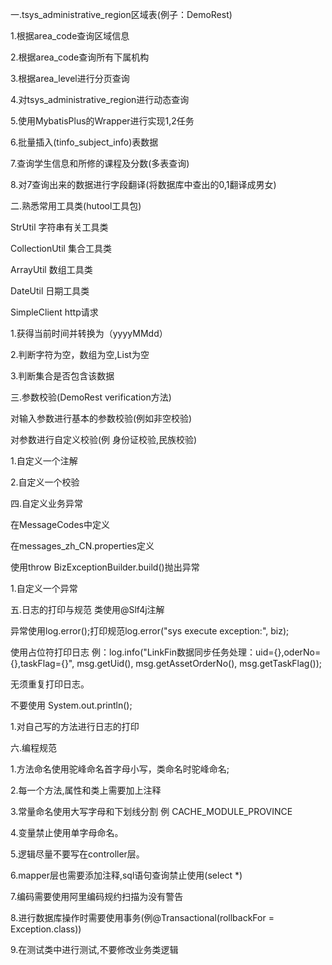 一.tsys_administrative_region区域表(例子：DemoRest)

1.根据area_code查询区域信息

2.根据area_code查询所有下属机构

3.根据area_level进行分页查询

4.对tsys_administrative_region进行动态查询

5.使用MybatisPlus的Wrapper进行实现1,2任务

6.批量插入(tinfo_subject_info)表数据

7.查询学生信息和所修的课程及分数(多表查询)

8.对7查询出来的数据进行字段翻译(将数据库中查出的0,1翻译成男女)


二.熟悉常用工具类(hutool工具包)

StrUtil 字符串有关工具类

CollectionUtil 集合工具类

ArrayUtil 数组工具类

DateUtil 日期工具类

SimpleClient http请求

1.获得当前时间并转换为（yyyyMMdd）

2.判断字符为空，数组为空,List为空

3.判断集合是否包含该数据

三.参数校验(DemoRest verification方法)

对输入参数进行基本的参数校验(例如非空校验)

对参数进行自定义校验(例 身份证校验,民族校验)

1.自定义一个注解

2.自定义一个校验

四.自定义业务异常

在MessageCodes中定义

在messages_zh_CN.properties定义

使用throw BizExceptionBuilder.build()抛出异常

1.自定义一个异常

五.日志的打印与规范
类使用@Slf4j注解

异常使用log.error();打印规范log.error("sys execute exception:", biz);

使用占位符打印日志
例：log.info("LinkFin数据同步任务处理：uid={},oderNo={},taskFlag={}", msg.getUid(), msg.getAssetOrderNo(), msg.getTaskFlag());

无须重复打印日志。

不要使用 System.out.println();

1.对自己写的方法进行日志的打印


六.编程规范

1.方法命名使用驼峰命名首字母小写，类命名时驼峰命名;

2.每一个方法,属性和类上需要加上注释

3.常量命名使用大写字母和下划线分割  例 CACHE_MODULE_PROVINCE

4.变量禁止使用单字母命名。

5.逻辑尽量不要写在controller层。

6.mapper层也需要添加注释,sql语句查询禁止使用(select *) 

7.编码需要使用阿里编码规约扫描为没有警告

8.进行数据库操作时需要使用事务(例@Transactional(rollbackFor = Exception.class))

9.在测试类中进行测试,不要修改业务类逻辑